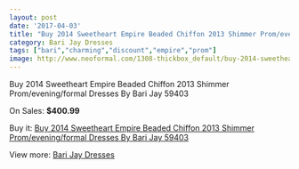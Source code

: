 ```yaml
---
layout: post
date: '2017-04-03'
title: "Buy 2014 Sweetheart Empire Beaded Chiffon 2013 Shimmer Prom/evening/formal Dresses By Bari Jay 59403"
category: Bari Jay Dresses
tags: ["bari","charming","discount","empire","prom"]
image: http://www.neoformal.com/1308-thickbox_default/buy-2014-sweetheart-empire-beaded-chiffon-2013-shimmer-prom-evening-formal-dresses-by-bari-jay-59403.jpg
---
```

Buy 2014 Sweetheart Empire Beaded Chiffon 2013 Shimmer Prom/evening/formal Dresses By Bari Jay 59403

On Sales: **$400.99**
<a href="https://www.neoformal.com/en/bari-jay-dresses/469-buy-2014-sweetheart-empire-beaded-chiffon-2013-shimmer-prom-evening-formal-dresses-by-bari-jay-59403.html"><amp-img layout="responsive" width="600" height="600" src="//www.neoformal.com/1308-thickbox_default/buy-2014-sweetheart-empire-beaded-chiffon-2013-shimmer-prom-evening-formal-dresses-by-bari-jay-59403.jpg" alt="Buy 2014 Sweetheart Empire Beaded Chiffon 2013 Shimmer Prom/evening/formal Dresses By Bari Jay 59403 0" /></a>
<a href="https://www.neoformal.com/en/bari-jay-dresses/469-buy-2014-sweetheart-empire-beaded-chiffon-2013-shimmer-prom-evening-formal-dresses-by-bari-jay-59403.html"><amp-img layout="responsive" width="600" height="600" src="//www.neoformal.com/1309-thickbox_default/buy-2014-sweetheart-empire-beaded-chiffon-2013-shimmer-prom-evening-formal-dresses-by-bari-jay-59403.jpg" alt="Buy 2014 Sweetheart Empire Beaded Chiffon 2013 Shimmer Prom/evening/formal Dresses By Bari Jay 59403 1" /></a>
<a href="https://www.neoformal.com/en/bari-jay-dresses/469-buy-2014-sweetheart-empire-beaded-chiffon-2013-shimmer-prom-evening-formal-dresses-by-bari-jay-59403.html"><amp-img layout="responsive" width="600" height="600" src="//www.neoformal.com/1310-thickbox_default/buy-2014-sweetheart-empire-beaded-chiffon-2013-shimmer-prom-evening-formal-dresses-by-bari-jay-59403.jpg" alt="Buy 2014 Sweetheart Empire Beaded Chiffon 2013 Shimmer Prom/evening/formal Dresses By Bari Jay 59403 2" /></a>
<a href="https://www.neoformal.com/en/bari-jay-dresses/469-buy-2014-sweetheart-empire-beaded-chiffon-2013-shimmer-prom-evening-formal-dresses-by-bari-jay-59403.html"><amp-img layout="responsive" width="600" height="600" src="//www.neoformal.com/1311-thickbox_default/buy-2014-sweetheart-empire-beaded-chiffon-2013-shimmer-prom-evening-formal-dresses-by-bari-jay-59403.jpg" alt="Buy 2014 Sweetheart Empire Beaded Chiffon 2013 Shimmer Prom/evening/formal Dresses By Bari Jay 59403 3" /></a>

Buy it: [Buy 2014 Sweetheart Empire Beaded Chiffon 2013 Shimmer Prom/evening/formal Dresses By Bari Jay 59403](https://www.neoformal.com/en/bari-jay-dresses/469-buy-2014-sweetheart-empire-beaded-chiffon-2013-shimmer-prom-evening-formal-dresses-by-bari-jay-59403.html "Buy 2014 Sweetheart Empire Beaded Chiffon 2013 Shimmer Prom/evening/formal Dresses By Bari Jay 59403")

View more: [Bari Jay Dresses](https://www.neoformal.com/en/6-bari-jay-dresses "Bari Jay Dresses")